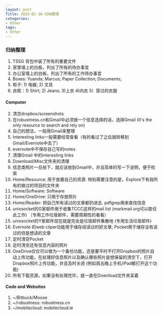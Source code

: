 ```yaml
---
layout: post
Title: 2015-02-16-归纳整理
categories:
- Other
tags:
- Other
---
```


### 归纳整理
1. TSSG 背包中装了所有的重要文件
3. 家里墙上的白板，列出了所有的待办事宜
4. 办公室墙上的白板，列出了所有的工作待办事宜
5. Boxes: Yuanda; Marcus; Paper Collection; Documents; 
6. 柜子: 1) 电器; 2) 文具 
7. 衣柜：1) Shirt; 2) Jeans; 3)上衣 4)内衣 5）穿过的衣服

#### Computer
2. 清空dropbox/screenshots
1. 在robustness.cn和Gmail中必须做一个信息选择的话，选择Gmail (It's the only resource to search and rely on)
1. 自己的想法，一般用Gmail来整理
1. Interesting links一般需要经常查看（有的看过了之后就转移到Gmail/Evernote中去了）
2. evernote中不保存自己写的notes
3. 清理Gmail 中的interesting links
1. Download/Misc文件夹的清理
1. 信息类照片一旦拍下，就应该放到Gmail中，并且简单的写一下说明，便于检索
1. Home/Resource: 用于放置自己的资源. 特别需要注意的是，Explore下有我所有的做过的项目的文件夹 
4. Home/Software: Software
5. Home/OneDrive: 只用于存放照片
2. Home/Reader: 把自己所有读过的文章都扔进去. pdfgrep用来查找信息
3. unixsocket的G家邮件用于收集TCCC这样的mail list (markmail.org可以胜任此工作) （专用工作垃圾邮件，需要周期性的看看）
2. unixsocket的Y家邮件现在就是完全是垃圾邮件集散地 (专用生活垃圾邮件)
1. Evernote 的web cliper功能用于储存阅读过的好文章; Pocket用于储存没有读过的但是想读的文章
2. 定时清空Pocket
3. 定时清空还有信息内容的照片
4. OneDrive仅仅可以做为一个备份功能，还是要平时不打开Dropbox的照片自动上传功能，在处理好信息照片以及确认哪些照片是想保留的清空下，打开Dropbox照片上传功能，并且及时关闭 (例如周五晚上手机/iPad都打开这个功能)
3. 所有下载资源，如果没有处理完毕，就一直在Download文件夹呆着

#### Code and Websites
1. ~/Bitbuck/Moose
2. ~/robustness: robustness.cn
3. ~/mobilecloud: mobilecloud.ie